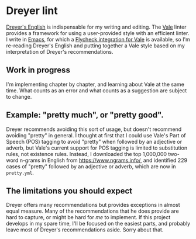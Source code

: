# Dreyer lint

[Dreyer's English](https://www.amazon.com/Dreyers-English-Utterly-Correct-Clarity/dp/0812995708) is indispensable for my writing and editing. The [Vale](https://github.com/errata-ai/vale) linter provides a framework for using a user-provided style with an efficient linter. I write in [Emacs](https://www.gnu.org/software/emacs/), for which a [Flycheck integration for Vale](https://github.com/abingham/flycheck-vale) is available, so I'm re-reading Dreyer's English and putting together a Vale style based on my interpretation of Dreyer's recommendations.

## Work in progress

I'm implementing chapter by chapter, and learning about Vale at the same time.  What counts as an error and what counts as a suggestion are subject to change.

## Example: "pretty much", or "pretty good". 

Dreyer recommends avoiding this sort of usage, but doesn't recommend avoiding "pretty" in general. I thought at first that I could use Vale's Part of Speech (POS) tagging to avoid "pretty" when followed by an adjective or adverb, but Vale's current support for POS tagging is limited to substitution rules, not existence rules. Instead, I downloaded the top 1,000,000 two-word n-grams in English from <https://www.ngrams.info/>, and identified 229 cases of "pretty"  followed by an adjective or adverb, which are now in `pretty.yml`.

## The limitations you should expect

Dreyer offers many recommendations but provides exceptions in almost equal measure. Many of the recommendations that he does provide are hard to capture, or might be hard for *me* to implement. If this project develops in my spare time, I'll be focused on the easiest parts, and probably leave most of Dreyer's recommendations aside. Sorry about that.

